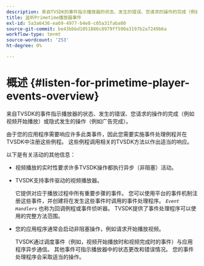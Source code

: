 ```yaml
---
description: 来自TVSDK的事件指示播放器的状态、发生的错误、您请求的操作的完成（例如视频开始播放）或隐式发生的操作（例如广告完成）。
title: 监听Primetime播放器事件
exl-id: 5a3a6436-ea69-4977-b4e8-c05a31faba00
source-git-commit: be43bbbd1051886c8979ff590a3197b2a7249b6a
workflow-type: tm+mt
source-wordcount: '253'
ht-degree: 0%

---
```


# 概述 {#listen-for-primetime-player-events-overview}

来自TVSDK的事件指示播放器的状态、发生的错误、您请求的操作的完成（例如视频开始播放）或隐式发生的操作（例如广告完成）。

由于您的应用程序需要响应许多此类事件，因此您需要实施事件处理例程并在TVSDK中注册这些例程。 这些例程调用相关的TVSDK方法以作出适当的响应。

以下是有关活动的其他信息：

* 视频播放的实时性要求许多TVSDK操作都执行异步（非阻塞）活动。
* TVSDK支持事件驱动的视频播放器。

   它提供对应于播放过程中所有重要步骤的事件。 您可以使用平台的事件机制注册这些事件，并创建将在发生这些事件时调用的事件处理程序。 *`Event Handlers`* 也称为回调例程或事件侦听器。 TVSDK提供了事件处理程序可以使用的完整方法范围。
* 您的应用程序通常会启动非阻塞操作，例如请求开始播放视频。

   TVSDK通过调度事件（例如，视频开始播放时和视频完成时的事件）与应用程序异步通信。 其他事件可指示播放器中的状态更改和错误情况。 您的事件处理程序会采取适当的操作。
